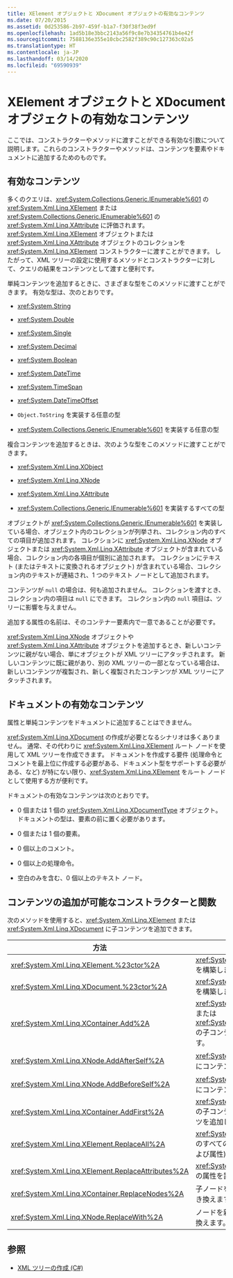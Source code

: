 ```yaml
---
title: XElement オブジェクトと XDocument オブジェクトの有効なコンテンツ
ms.date: 07/20/2015
ms.assetid: 0d253586-2b97-459f-b1a7-f30f38f3ed9f
ms.openlocfilehash: 1ad5b18e3bbc2143a56f9c8e7b34354761b4e42f
ms.sourcegitcommit: 7588136e355e10cbc2582f389c90c127363c02a5
ms.translationtype: HT
ms.contentlocale: ja-JP
ms.lasthandoff: 03/14/2020
ms.locfileid: "69590939"
---
```

# <a name="valid-content-of-xelement-and-xdocument-objects"></a>XElement オブジェクトと XDocument オブジェクトの有効なコンテンツ
ここでは、コンストラクターやメソッドに渡すことができる有効な引数について説明します。これらのコンストラクターやメソッドは、コンテンツを要素やドキュメントに追加するためのものです。  
  
## <a name="valid-content"></a>有効なコンテンツ  
 多くのクエリは、<xref:System.Collections.Generic.IEnumerable%601> の <xref:System.Xml.Linq.XElement> または <xref:System.Collections.Generic.IEnumerable%601> の <xref:System.Xml.Linq.XAttribute> に評価されます。 <xref:System.Xml.Linq.XElement> オブジェクトまたは <xref:System.Xml.Linq.XAttribute> オブジェクトのコレクションを <xref:System.Xml.Linq.XElement> コンストラクターに渡すことができます。 したがって、XML ツリーの設定に使用するメソッドとコンストラクターに対して、クエリの結果をコンテンツとして渡すと便利です。  
  
 単純コンテンツを追加するときに、さまざまな型をこのメソッドに渡すことができます。 有効な型は、次のとおりです。  
  
- <xref:System.String>  
  
- <xref:System.Double>  
  
- <xref:System.Single>  
  
- <xref:System.Decimal>  
  
- <xref:System.Boolean>  
  
- <xref:System.DateTime>  
  
- <xref:System.TimeSpan>  
  
- <xref:System.DateTimeOffset>  
  
- `Object.ToString` を実装する任意の型  
  
- <xref:System.Collections.Generic.IEnumerable%601> を実装する任意の型  
  
 複合コンテンツを追加するときは、次のような型をこのメソッドに渡すことができます。  
  
- <xref:System.Xml.Linq.XObject>  
  
- <xref:System.Xml.Linq.XNode>  
  
- <xref:System.Xml.Linq.XAttribute>  
  
- <xref:System.Collections.Generic.IEnumerable%601> を実装するすべての型  
  
 オブジェクトが <xref:System.Collections.Generic.IEnumerable%601> を実装している場合、オブジェクト内のコレクションが列挙され、コレクション内のすべての項目が追加されます。 コレクションに <xref:System.Xml.Linq.XNode> オブジェクトまたは <xref:System.Xml.Linq.XAttribute> オブジェクトが含まれている場合、コレクション内の各項目が個別に追加されます。 コレクションにテキスト (またはテキストに変換されるオブジェクト) が含まれている場合、コレクション内のテキストが連結され、1 つのテキスト ノードとして追加されます。  
  
 コンテンツが `null` の場合は、何も追加されません。 コレクションを渡すとき、コレクション内の項目は `null` にできます。 コレクション内の `null` 項目は、ツリーに影響を与えません。  
  
 追加する属性の名前は、そのコンテナー要素内で一意であることが必要です。  
  
 <xref:System.Xml.Linq.XNode> オブジェクトや <xref:System.Xml.Linq.XAttribute> オブジェクトを追加するとき、新しいコンテンツに親がない場合、単にオブジェクトが XML ツリーにアタッチされます。 新しいコンテンツに既に親があり、別の XML ツリーの一部となっている場合は、新しいコンテンツが複製され、新しく複製されたコンテンツが XML ツリーにアタッチされます。  
  
## <a name="valid-content-for-documents"></a>ドキュメントの有効なコンテンツ  
 属性と単純コンテンツをドキュメントに追加することはできません。  
  
 <xref:System.Xml.Linq.XDocument> の作成が必要となるシナリオは多くありません。 通常、その代わりに <xref:System.Xml.Linq.XElement> ルート ノードを使用して XML ツリーを作成できます。 ドキュメントを作成する要件 (処理命令とコメントを最上位に作成する必要がある、ドキュメント型をサポートする必要がある、など) が特にない限り、<xref:System.Xml.Linq.XElement> をルート ノードとして使用する方が便利です。  
  
 ドキュメントの有効なコンテンツは次のとおりです。  
  
- 0 個または 1 個の <xref:System.Xml.Linq.XDocumentType> オブジェクト。 ドキュメントの型は、要素の前に置く必要があります。  
  
- 0 個または 1 個の要素。  
  
- 0 個以上のコメント。  
  
- 0 個以上の処理命令。  
  
- 空白のみを含む、0 個以上のテキスト ノード。  
  
## <a name="constructors-and-functions-that-allow-adding-content"></a>コンテンツの追加が可能なコンストラクターと関数  
 次のメソッドを使用すると、<xref:System.Xml.Linq.XElement> または <xref:System.Xml.Linq.XDocument> に子コンテンツを追加できます。  
  
|方法|[説明]|  
|------------|-----------------|  
|<xref:System.Xml.Linq.XElement.%23ctor%2A>|<xref:System.Xml.Linq.XElement> を構築します。|  
|<xref:System.Xml.Linq.XDocument.%23ctor%2A>|<xref:System.Xml.Linq.XDocument> を構築します。|  
|<xref:System.Xml.Linq.XContainer.Add%2A>|<xref:System.Xml.Linq.XElement> または <xref:System.Xml.Linq.XDocument> の子コンテンツの末尾に追加します。|  
|<xref:System.Xml.Linq.XNode.AddAfterSelf%2A>|<xref:System.Xml.Linq.XNode> の後にコンテンツを追加します。|  
|<xref:System.Xml.Linq.XNode.AddBeforeSelf%2A>|<xref:System.Xml.Linq.XNode> の前にコンテンツを追加します。|  
|<xref:System.Xml.Linq.XContainer.AddFirst%2A>|<xref:System.Xml.Linq.XContainer> の子コンテンツの冒頭にコンテンツを追加します。|  
|<xref:System.Xml.Linq.XElement.ReplaceAll%2A>|<xref:System.Xml.Linq.XElement> のすべてのコンテンツ (子ノードおよび属性) を置き換えます。|  
|<xref:System.Xml.Linq.XElement.ReplaceAttributes%2A>|<xref:System.Xml.Linq.XElement> の属性を置き換えます。|  
|<xref:System.Xml.Linq.XContainer.ReplaceNodes%2A>|子ノードを新しいコンテンツに置き換えます。|  
|<xref:System.Xml.Linq.XNode.ReplaceWith%2A>|ノードを新しいコンテンツに置き換えます。|  
  
## <a name="see-also"></a>参照

- [XML ツリーの作成 (C#)](./linq-to-xml-overview.md)
